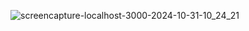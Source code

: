 
![screencapture-localhost-3000-2024-10-31-10_24_21](https://github.com/user-attachments/assets/09a4683c-1815-4dc8-9f17-58af101a8cd8)


